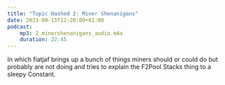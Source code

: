 ```yaml
---
title: "Topic Hashed 2: Miner Shenanigans"
date: 2023-09-15T12:20:00+01:00
podcast:
    mp3: 2_minershenanigans_audio.m4a
    duration: 22:45
---
```

In which fiatjaf brings up a bunch of things miners should or could do but probably are not doing and tries to explain the F2Pool Stacks thing to a sleepy Constant.